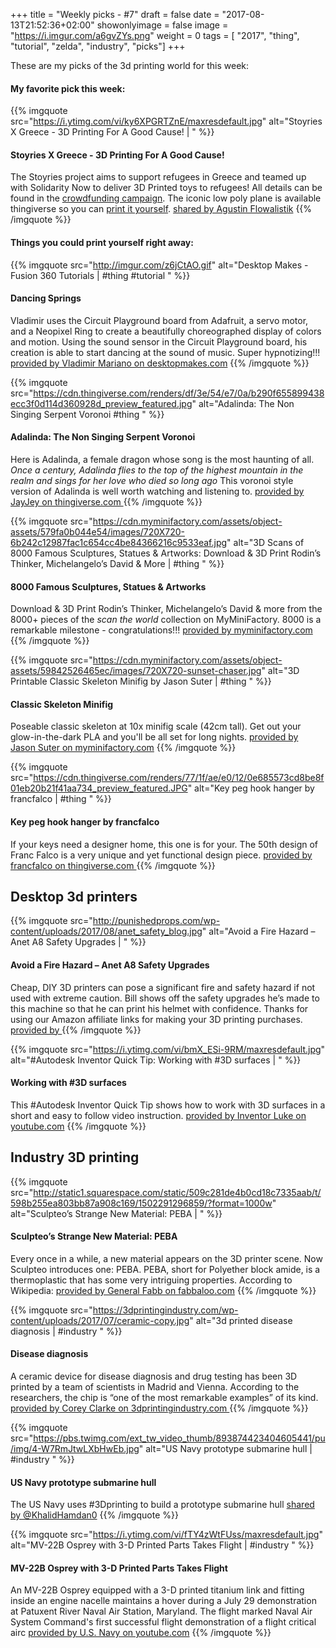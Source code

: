 +++
title = "Weekly picks - #7"
draft = false
date = "2017-08-13T21:52:36+02:00"
showonlyimage = false
image = "https://i.imgur.com/a6gvZYs.png"
weight = 0
tags = [ "2017", "thing", "tutorial", "zelda", "industry",  "picks"]
+++
<!--more-->
These are my picks of the 3d printing world for this week:

#### My favorite pick this week:

{{% imgquote src="https://i.ytimg.com/vi/ky6XPGRTZnE/maxresdefault.jpg" alt="Stoyries X Greece - 3D Printing For A Good Cause! | " %}}
#### Stoyries X Greece - 3D Printing For A Good Cause!
The Stoyries project aims to support refugees in Greece and teamed up with Solidarity Now to deliver 3D Printed toys to refugees! All details can be found in the [crowdfunding campaign](https://www.verkami.com/projects/18170-stoyries-x-grecia). The iconic low poly plane is available thingiverse so you can [print it yourself](https://www.youtube.com/watch?v=ky6XPGRTZnE).
[shared by Agustin Flowalistik](https://www.youtube.com/watch?v=ky6XPGRTZnE)
{{% /imgquote %}}

#### Things you could print yourself right away:

{{% imgquote src="http://imgur.com/z6jCtAO.gif" alt="Desktop Makes - Fusion 360 Tutorials | #thing #tutorial " %}}
#### Dancing Springs
Vladimir uses the Circuit Playground board from Adafruit, a servo motor, and a Neopixel Ring to create a beautifully choreographed display of colors and motion. Using the sound sensor in the Circuit Playground board, his creation is able to start dancing at the sound of music. Super hypnotizing!!!
[provided by Vladimir Mariano on desktopmakes.com](https://www.desktopmakes.com/single-post/2017/07/20/Dancing-Springs)
{{% /imgquote %}}

{{% imgquote src="https://cdn.thingiverse.com/renders/df/3e/54/e7/0a/b290f655899438ecc3f0d114d360928d_preview_featured.jpg" alt="Adalinda: The Non Singing Serpent Voronoi #thing " %}}
#### Adalinda: The Non Singing Serpent Voronoi
Here is Adalinda, a female dragon whose song is the most haunting of all. *Once a century, Adalinda flies to the top of the highest mountain in the realm and sings for her love who died so long ago*
This voronoi style version of Adalinda is well worth watching and listening to.
[provided by JayJey on thingiverse.com ](https://www.thingiverse.com/thing:2475207)
{{% /imgquote %}}

{{% imgquote src="https://cdn.myminifactory.com/assets/object-assets/579fa0b044e54/images/720X720-6b242c12987fac1c654cc4be84366216c9533eaf.jpg" alt="3D Scans of 8000 Famous Sculptures, Statues & Artworks: Download & 3D Print Rodin’s Thinker, Michelangelo’s David & More | #thing " %}}
#### 8000 Famous Sculptures, Statues & Artworks
Download & 3D Print Rodin’s Thinker, Michelangelo’s David & more from the 8000+ pieces of the *scan the world* collection on MyMiniFactory. 8000 is a remarkable milestone - congratulations!!!
[provided by myminifactory.com](https://www.myminifactory.com/scantheworld/)
{{% /imgquote %}}

{{% imgquote src="https://cdn.myminifactory.com/assets/object-assets/59842526465ec/images/720X720-sunset-chaser.jpg" alt="3D Printable Classic Skeleton Minifig by Jason Suter | #thing " %}}
#### Classic Skeleton Minifig
Poseable classic skeleton at 10x minifig scale (42cm tall). Get out your glow-in-the-dark PLA and you'll be all set for long nights.
[provided by Jason Suter on myminifactory.com](https://www.myminifactory.com/object/classic-skeleton-minifig-42077)
{{% /imgquote %}}

{{% imgquote src="https://cdn.thingiverse.com/renders/77/1f/ae/e0/12/0e685573cd8be8f01eb20b21f41aa734_preview_featured.JPG" alt="Key peg hook hanger by francfalco | #thing " %}}
#### Key peg hook hanger by francfalco
If your keys need a designer home, this one is for your. The 50th design of Franc Falco is a very unique and yet functional design piece.
[provided by francfalco on thingiverse.com ](https://www.thingiverse.com/thing:2469541)
{{% /imgquote %}}

## Desktop 3d printers

{{% imgquote src="http://punishedprops.com/wp-content/uploads/2017/08/anet_safety_blog.jpg" alt="Avoid a Fire Hazard – Anet A8 Safety Upgrades | " %}}
#### Avoid a Fire Hazard – Anet A8 Safety Upgrades
Cheap, DIY 3D printers can pose a significant fire and safety hazard if not used with extreme caution. Bill shows off the safety upgrades he’s made to this machine so that he can print his helmet with confidence.  Thanks for using our Amazon affiliate links for making your 3D printing purchases.
[provided by ](http://punishedprops.com/2017/08/11/anet-a8-safety-upgrades/)
{{% /imgquote %}}

{{% imgquote src="https://i.ytimg.com/vi/bmX_ESi-9RM/maxresdefault.jpg" alt="#Autodesk Inventor Quick Tip: Working with #3D surfaces | " %}}
#### Working with #3D surfaces
This #Autodesk Inventor Quick Tip shows how to work with 3D surfaces in a short and easy to follow video instruction.
[provided by Inventor Luke on youtube.com](https://www.youtube.com/watch?v=bmX_ESi-9RM)
{{% /imgquote %}}

## Industry 3D printing

{{% imgquote src="http://static1.squarespace.com/static/509c281de4b0cd18c7335aab/t/598b255ea803bb87a908c169/1502291296859/?format=1000w" alt="Sculpteo’s Strange New Material: PEBA | " %}}
#### Sculpteo’s Strange New Material: PEBA
Every once in a while, a new material appears on the 3D printer scene. Now Sculpteo introduces one: PEBA.  PEBA, short for Polyether block amide, is a thermoplastic that has some very intriguing properties. According to Wikipedia:
[provided by General Fabb on fabbaloo.com](http://www.fabbaloo.com/blog/2017/8/10/scultpeos-strange-new-material-peba)
{{% /imgquote %}}

{{% imgquote src="https://3dprintingindustry.com/wp-content/uploads/2017/07/ceramic-copy.jpg" alt="3d printed disease diagnosis | #industry " %}}
#### Disease diagnosis
A ceramic device for disease diagnosis and drug testing has been 3D printed by a team of scientists in Madrid and Vienna. According to the researchers, the chip is “one of the most remarkable examples” of its kind.
[provided by Corey Clarke on 3dprintingindustry.com ](https://3dprintingindustry.com/news/ceramic-3d-printing-steps-forward-end-animal-testing-119311/)
{{% /imgquote %}}

{{% imgquote src="https://pbs.twimg.com/ext_tw_video_thumb/893874423404605441/pu/img/4-W7RmJtwLXbHwEb.jpg" alt="US Navy prototype submarine hull | #industry " %}}
#### US Navy prototype submarine hull
The US Navy uses #3Dprinting to build a prototype submarine hull
[shared by @KhalidHamdan0](https://twitter.com/KhalidHamdan0/status/893875445204221954)
{{% /imgquote %}}

{{% imgquote src="https://i.ytimg.com/vi/fTY4zWtFUss/maxresdefault.jpg" alt="MV-22B Osprey with 3-D Printed Parts Takes Flight | #industry " %}}
#### MV-22B Osprey with 3-D Printed Parts Takes Flight
An MV-22B Osprey equipped with a 3-D printed titanium link and fitting inside an engine nacelle maintains a hover during a July 29 demonstration at Patuxent River Naval Air Station, Maryland. The flight marked Naval Air System Command's first successful flight demonstration of a flight critical airc
[provided by U.S. Navy on youtube.com](https://www.youtube.com/watch?v=fTY4zWtFUss)
{{% /imgquote %}}
